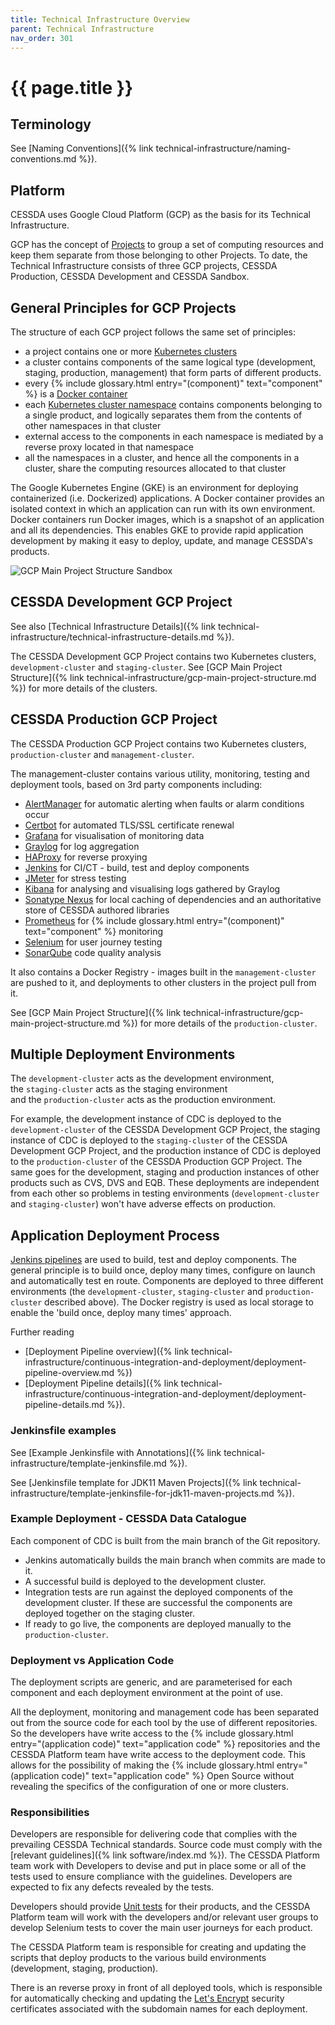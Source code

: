 ```yaml
---
title: Technical Infrastructure Overview
parent: Technical Infrastructure
nav_order: 301
---
```


# {{ page.title }}

## Terminology

See [Naming Conventions]({% link technical-infrastructure/naming-conventions.md %}).

## Platform

CESSDA uses Google Cloud Platform (GCP) as the basis for its Technical Infrastructure.

GCP has the concept of [Projects](https://cloud.google.com/docs/overview/)
to group a set of computing resources and keep them separate from those belonging to other Projects.
To date, the Technical Infrastructure consists of three GCP projects, CESSDA Production, CESSDA Development and CESSDA Sandbox.

## General Principles for GCP Projects

The structure of each GCP project follows the same set of principles:

- a project contains one or more
 [Kubernetes clusters](https://kubernetes.io/docs/concepts/overview/components/)
- a cluster contains components of the same logical type (development, staging, production,
 management) that form parts of different products.
- every  {% include glossary.html entry="(component)" text="component" %} is a
 [Docker container](https://www.docker.com/resources/what-container)
- each [Kubernetes cluster namespace](https://kubernetes.io/docs/concepts/overview/working-with-objects/namespaces/)
 contains components belonging to a single product, and logically separates them from the
  contents of other namespaces in that cluster
- external access to the components in each namespace is mediated by a reverse proxy located in that namespace
- all the namespaces in a cluster, and hence all the components in a cluster, share the computing resources allocated to that cluster

The Google Kubernetes Engine (GKE) is an environment for deploying containerized (i.e. Dockerized) applications.
A Docker container provides an isolated context in which an application can run with its own environment.
Docker containers run Docker images, which is a snapshot of an application and all its dependencies.
This enables GKE to provide rapid application development by making it easy to deploy, update, and manage CESSDA's products.

![GCP Main Project Structure Sandbox](../images/gcp-main-project-structure-sandbox.png)

## CESSDA Development GCP Project

See also [Technical Infrastructure Details]({% link technical-infrastructure/technical-infrastructure-details.md %}).

The CESSDA Development GCP Project contains two Kubernetes clusters, `development-cluster` and `staging-cluster`.
See [GCP Main Project Structure]({% link technical-infrastructure/gcp-main-project-structure.md %}) for more details of the clusters.

## CESSDA Production GCP Project

The CESSDA Production GCP Project contains two Kubernetes clusters, `production-cluster` and `management-cluster`.

The management-cluster contains various utility, monitoring, testing and deployment tools,
based on 3rd party components including:

- [AlertManager](https://prometheus.io/docs/alerting/alertmanager/) for automatic alerting when faults or alarm conditions occur
- [Certbot](https://certbot.eff.org/) for automated TLS/SSL certificate renewal
- [Grafana](https://grafana.com/) for visualisation of monitoring data
- [Graylog](https://www.graylog.org/) for log aggregation
- [HAProxy](https://www.haproxy.org/) for reverse proxying
- [Jenkins](https://jenkins.io/) for CI/CT - build, test and deploy components
- [JMeter](https://jmeter.apache.org/) for stress testing
- [Kibana](https://www.elastic.co/kibana) for analysing and visualising logs gathered by Graylog
- [Sonatype Nexus](https://www.sonatype.com/product-nexus-repository) for local caching of dependencies and an authoritative store of CESSDA authored libraries
- [Prometheus](https://prometheus.io/) for  {% include glossary.html entry="(component)" text="component" %} monitoring
- [Selenium](https://www.seleniumhq.org/) for user journey testing
- [SonarQube](https://www.sonarsource.com/products/sonarqube/) code quality analysis

It also contains a Docker Registry - images built in the `management-cluster` are pushed to it,
and deployments to other clusters in the project pull from it.

See [GCP Main Project Structure]({% link technical-infrastructure/gcp-main-project-structure.md %}) for more details of the `production-cluster`.

## Multiple Deployment Environments

The `development-cluster` acts as the development environment,  
the `staging-cluster` acts as the staging environment  
and the `production-cluster` acts as the production environment.

For example, the development instance of CDC is deployed to the `development-cluster` of the CESSDA Development GCP Project,
the staging instance of CDC is deployed to the `staging-cluster` of the CESSDA Development GCP Project,
and the production instance of CDC is deployed to the `production-cluster` of the CESSDA Production GCP Project.
The same goes for the development, staging and production instances of other products such as CVS, DVS and EQB.
These deployments are independent from each other so problems in testing environments (`development-cluster` and `staging-cluster`) won't have adverse effects on production.

## Application Deployment Process

[Jenkins pipelines](https://jenkins.io/doc/book/pipeline/) are used to build, test and deploy components.
The general principle is to build once, deploy many times, configure on launch and automatically test en route.
Components are deployed to three different environments (the `development-cluster`, `staging-cluster` and `production-cluster` described above).
The Docker registry is used as local storage to enable the 'build once, deploy many times' approach.

Further reading

- [Deployment Pipeline overview]({% link technical-infrastructure/continuous-integration-and-deployment/deployment-pipeline-overview.md %})
- [Deployment Pipeline details]({% link technical-infrastructure/continuous-integration-and-deployment/deployment-pipeline-details.md %}).

### Jenkinsfile examples

See [Example Jenkinsfile with Annotations]({% link technical-infrastructure/template-jenkinsfile.md %}).

See [Jenkinsfile template for JDK11 Maven Projects]({% link technical-infrastructure/template-jenkinsfile-for-jdk11-maven-projects.md %}).

### Example Deployment - CESSDA Data Catalogue

Each component of CDC is built from the main branch of the Git repository.

- Jenkins automatically builds the main branch when commits are made to it.
- A successful build is deployed to the development cluster.
- Integration tests are run against the deployed components of the development cluster. If these are successful the components are deployed together on the staging cluster.
- If ready to go live, the components are deployed manually to the `production-cluster`.

### Deployment vs Application Code

The deployment scripts are generic, and are parameterised for each component
and each deployment environment at the point of use.

All the deployment, monitoring and management code has been separated out from the source code for
each tool by the use of different repositories.
So the developers have write access to the  {% include glossary.html entry="(application code)" text="application code" %} repositories
and the CESSDA Platform team have write access to the deployment code.
This allows for the possibility of making the  {% include glossary.html entry="(application code)" text="application code" %} Open Source
without revealing the specifics of the configuration of one or more clusters.

### Responsibilities

Developers are responsible for delivering code that complies with the prevailing CESSDA Technical standards.
Source code must comply with the [relevant guidelines]({% link software/index.md %}).
The CESSDA Platform team work with Developers to devise and put in place some or all of the tests
used to ensure compliance with the guidelines. Developers are expected to fix any defects revealed by the tests.

Developers should provide [Unit tests](https://en.wikipedia.org/wiki/Unit_testing) for their products,
and the CESSDA Platform team will work with the developers and/or relevant user groups
to develop Selenium tests to cover the main user journeys for each product.

The CESSDA Platform team is responsible for creating and updating the scripts
that deploy products to the various build environments (development, staging, production).

There is an reverse proxy in front of all deployed tools,
which is responsible for automatically checking and updating the [Let's Encrypt](https://letsencrypt.org/)
security certificates associated with the subdomain names for each deployment.
